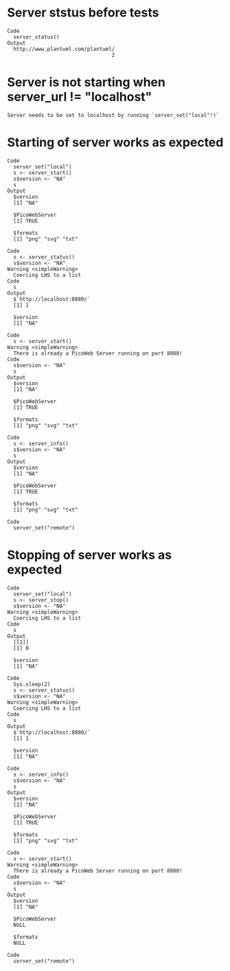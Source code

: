 # Server ststus before tests

    Code
      server_status()
    Output
      http://www.plantuml.com/plantuml/ 
                                      2 

# Server is not starting when server_url != "localhost"

    Server needs to be set to localhost by running `server_set("local"!)`

# Starting of server works as expected

    Code
      server_set("local")
      s <- server_start()
      s$version <- "NA"
      s
    Output
      $version
      [1] "NA"
      
      $PicoWebServer
      [1] TRUE
      
      $formats
      [1] "png" "svg" "txt"
      
    Code
      s <- server_status()
      s$version <- "NA"
    Warning <simpleWarning>
      Coercing LHS to a list
    Code
      s
    Output
      $`http://localhost:8080/`
      [1] 1
      
      $version
      [1] "NA"
      
    Code
      s <- server_start()
    Warning <simpleWarning>
      There is already a PicoWeb Server running on port 8080!
    Code
      s$version <- "NA"
      s
    Output
      $version
      [1] "NA"
      
      $PicoWebServer
      [1] TRUE
      
      $formats
      [1] "png" "svg" "txt"
      
    Code
      s <- server_info()
      s$version <- "NA"
      s
    Output
      $version
      [1] "NA"
      
      $PicoWebServer
      [1] TRUE
      
      $formats
      [1] "png" "svg" "txt"
      
    Code
      server_set("remote")

# Stopping of server works as expected

    Code
      server_set("local")
      s <- server_stop()
      s$version <- "NA"
    Warning <simpleWarning>
      Coercing LHS to a list
    Code
      s
    Output
      [[1]]
      [1] 0
      
      $version
      [1] "NA"
      
    Code
      Sys.sleep(2)
      s <- server_status()
      s$version <- "NA"
    Warning <simpleWarning>
      Coercing LHS to a list
    Code
      s
    Output
      $`http://localhost:8080/`
      [1] 1
      
      $version
      [1] "NA"
      
    Code
      s <- server_info()
      s$version <- "NA"
      s
    Output
      $version
      [1] "NA"
      
      $PicoWebServer
      [1] TRUE
      
      $formats
      [1] "png" "svg" "txt"
      
    Code
      s <- server_start()
    Warning <simpleWarning>
      There is already a PicoWeb Server running on port 8080!
    Code
      s$version <- "NA"
      s
    Output
      $version
      [1] "NA"
      
      $PicoWebServer
      NULL
      
      $formats
      NULL
      
    Code
      server_set("remote")


